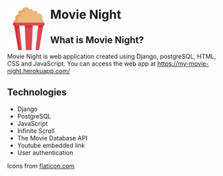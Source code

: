 # Movie Night <img align="left" width="100" height="100" src="movies/static/movies/icons/popcorn.png">

## What is Movie Night?

Movie Night is web application created using Django, postgreSQL, HTML, CSS and JavaScript.
You can access the web app at https://my-movie-night.herokuapp.com/

## Technologies

- Django
- PostgreSQL
- JavaScript
- Infinite Scroll
- The Movie Database API
- Youtube embedded link
- User authentication

Icons from <a href="https://www.flaticon.com/">flaticon.com</a>

